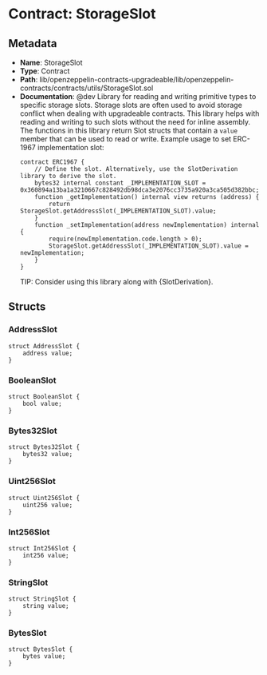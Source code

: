 # Contract: StorageSlot

## Metadata

- **Name**: StorageSlot
- **Type**: Contract
- **Path**: lib/openzeppelin-contracts-upgradeable/lib/openzeppelin-contracts/contracts/utils/StorageSlot.sol
- **Documentation**:  @dev Library for reading and writing primitive types to specific storage slots.
   Storage slots are often used to avoid storage conflict when dealing with upgradeable contracts.
   This library helps with reading and writing to such slots without the need for inline assembly.
   The functions in this library return Slot structs that contain a `value` member that can be used to read or write.
   Example usage to set ERC-1967 implementation slot:
   ```solidity
   contract ERC1967 {
       // Define the slot. Alternatively, use the SlotDerivation library to derive the slot.
       bytes32 internal constant _IMPLEMENTATION_SLOT = 0x360894a13ba1a3210667c828492db98dca3e2076cc3735a920a3ca505d382bbc;
       function _getImplementation() internal view returns (address) {
           return StorageSlot.getAddressSlot(_IMPLEMENTATION_SLOT).value;
       }
       function _setImplementation(address newImplementation) internal {
           require(newImplementation.code.length > 0);
           StorageSlot.getAddressSlot(_IMPLEMENTATION_SLOT).value = newImplementation;
       }
   }
   ```
   TIP: Consider using this library along with {SlotDerivation}.

## Structs

### AddressSlot

```solidity
struct AddressSlot {
    address value;
}
```

### BooleanSlot

```solidity
struct BooleanSlot {
    bool value;
}
```

### Bytes32Slot

```solidity
struct Bytes32Slot {
    bytes32 value;
}
```

### Uint256Slot

```solidity
struct Uint256Slot {
    uint256 value;
}
```

### Int256Slot

```solidity
struct Int256Slot {
    int256 value;
}
```

### StringSlot

```solidity
struct StringSlot {
    string value;
}
```

### BytesSlot

```solidity
struct BytesSlot {
    bytes value;
}
```
